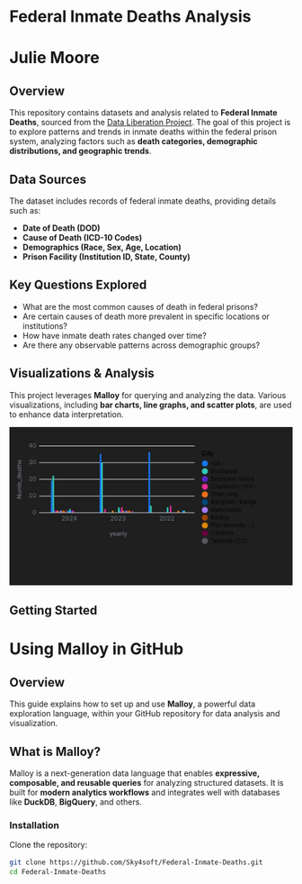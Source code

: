 # Federal Inmate Deaths Analysis
# Julie Moore
## Overview  
This repository contains datasets and analysis related to **Federal Inmate Deaths**, sourced from the [Data Liberation Project](https://github.com/Sky4soft/Federal-Inmate-Deaths). The goal of this project is to explore patterns and trends in inmate deaths within the federal prison system, analyzing factors such as **death categories, demographic distributions, and geographic trends**.

## Data Sources  
The dataset includes records of federal inmate deaths, providing details such as:  
- **Date of Death (DOD)**  
- **Cause of Death (ICD-10 Codes)**  
- **Demographics (Race, Sex, Age, Location)**  
- **Prison Facility (Institution ID, State, County)**  

## Key Questions Explored  
- What are the most common causes of death in federal prisons?  
- Are certain causes of death more prevalent in specific locations or institutions?  
- How have inmate death rates changed over time?  
- Are there any observable patterns across demographic groups?  

## Visualizations & Analysis  
This project leverages **Malloy** for querying and analyzing the data. Various visualizations, including **bar charts, line graphs, and scatter plots**, are used to enhance data interpretation.  

<img src="./Images/Trend.png">

## Getting Started  
# Using Malloy in GitHub  

## Overview  
This guide explains how to set up and use **Malloy**, a powerful data exploration language, within your GitHub repository for data analysis and visualization.  

## What is Malloy?  
Malloy is a next-generation data language that enables **expressive, composable, and reusable queries** for analyzing structured datasets. It is built for **modern analytics workflows** and integrates well with databases like **DuckDB**, **BigQuery**, and others.  

### Installation  
Clone the repository:  
```sh
git clone https://github.com/Sky4soft/Federal-Inmate-Deaths.git
cd Federal-Inmate-Deaths

